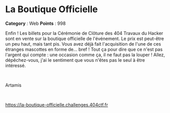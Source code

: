 # La Boutique Officielle

**Category** : Web
**Points** : 998

Enfin ! Les billets pour la Cérémonie de Clôture des 404 Travaux du Hacker sont en vente sur la boutique officielle de l'événement. Le prix est peut-être un peu haut, mais tant pis. Vous avez déjà fait l'acquisition de l'une de ces étranges mascottes en forme de... bref ! 
Tout ça pour dire que ce n'est pas l'argent qui compte : une occasion comme ça, il ne faut pas la louper ! Allez, dépêchez-vous, j'ai le sentiment que vous n'êtes pas le seul à être intéressé.

<p class="space">&nbsp;</p>

<div class="author">Artamis</div>

<p class="space">&nbsp;</p>

https://la-boutique-officielle.challenges.404ctf.fr



